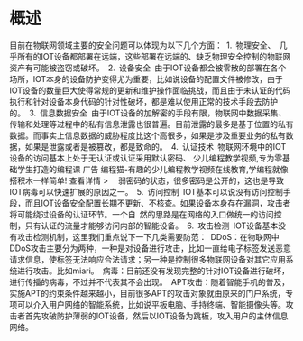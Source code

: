 # 概述 

目前在物联网领域主要的安全问题可以体现为以下几个方面： 1. 物理安全、 几乎所有的IOT设备都部署在远端，这些部署在远端的、缺乏物理安全控制的物联网资产有可能被盗窃或破坏。 2. 设备安全 由于IOT设备都会被零散的部署在各个场所，IOT本身的设备防护变得尤为重要，比如说设备的配置文件被修改，由于IOT设备的数量巨大使得常规的更新和维护操作面临挑战，而且由于未认证的代码执行和针对设备本身代码的针对性破坏，都是难以使用正常的技术手段去防护的。 3. 信息数据安全 由于IOT设备的加解密的手段有限，物联网中数据采集、传输和处理等过程中的私有信息泄露也很普遍。目前泄露的最多是基于位置的私有数据。而事实上信息数据的威胁程度比这个高很多，如果是涉及重要业务的私有数据，如果是泄露或者是被篡改，都是致命的。 4. 认证技术 物联网环境中的IOT设备的访问基本上处于无认证或认证采用默认密码、 少儿编程教学视频,专为零基础学生打造的编程课 广告 编程猫-有趣的少儿编程教学视频在线教育,学编程就像搭积木一样简单! 查看详情 >    弱密码的状态，很多密码是公开的，这也是导致IOT病毒可以快速扩展的原因之一。 5. 访问控制 IOT基本可以说没有访问控制手段，而且IOT设备安全配置长期不更新、不核查。如果设备本身存在漏洞，攻击者将可能绕过设备的认证环节。一个自 然的思路是在网络的入口做统一的访问控制，只有认证的流量才能够访问内部的智能设备。 6. 攻击检测 IOT设备基本没有攻击检测机制，这里我们重点说下一下几类需要防范： DDoS：在物联网中DDoS攻击主要分为两种，一种是对设备进行攻击，比如一直给电子标签发送恶意请求信息，使标签无法响应合法请求；另一种是控制很多物联网设备对其它应用系统进行攻击。比如miari。 病毒：目前还没有发现完整的针对IOT设备进行破坏，进行传播的病毒，不过并不代表其不会出现。 APT攻击：随着智能手机的普及，实施APT的约束条件越来越小，目前很多APT的攻击对象就由原来的门户系统，专项可以介入用户网络的智能系统，比如说平板电脑、手持终端、智能摄像头等。攻击者首先攻破防护薄弱的IOT设备，然后以IOT设备为跳板，攻入用户的主体信息网络。